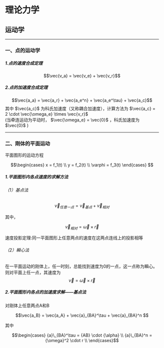 # 理论力学
## 运动学

***
### 一、点的运动学
##### 1.点的速度合成定理
$$\vec{v_a} = \vec{v_e} + \vec{v_r}$$

##### 2.点的加速度合成定理  
$$\vec{a_a} = \vec{a_r} + \vec{a_e^n} + \vec{a_e^\tau} + \vec{a_c}$$ 
其中 $\vec{a_c}$ 为科氏加速度（又称耦合加速度），计算方法为 $\vec{a_c} = 2 \cdot \vec{\omega_e} \times \vec{v_r}$  
(当牵连运动为平动时， $\vec{\omega_e} = \vec{0}$  ，科氏加速度为  $\vec{0}$  )

***
### 二、刚体的平面运动
平面图形的运动方程  
```math
\begin{cases}  
    x = f_1(t)  \\  
    y = f_2(t)  \\  
    \varphi = f_3(t)  
\end{cases}  
```

##### 1.平面图形内各点速度的求解方法
###### （1）基点法   
```math
\vec{v}_{任意一点} = \vec{v}_{基点} + \vec{v}_{相对}  
```
其中，  
```math
\vec{v}_{相对} = \vec{\omega} \times \vec{r}  
```
速度投影定理:同一平面图形上任意两点的速度在这两点连线上的投影相等

###### （2）瞬心法
在一平面运动的刚体上，任一时刻，总能找到速度为0的一点，这一点称为瞬心。
则对平面上任一点，其速度为  
$$\vec{v} = \vec{\omega} \times \vec{r}$$

##### 2.平面图形内各点的加速度求解——基点法
对刚体上任意两点A和B  
```math
\vec{a_B} = \vec{a_A} + \vec{a}_{BA}^\tau + \vec{a}_{BA}^n  
```
其中  
```math
\begin{cases}  
    {a}\_{BA}^\tau = {AB} \cdot {\alpha} \\  
    {a}\_{BA}^n = {\omega}^2 \cdot r \\  
\end{cases}
```

